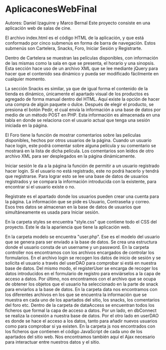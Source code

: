 # AplicaconesWebFinal

Autores: Daniel Izaguirre  y Marco Bernal
Este proyecto consiste en una aplicación web de salas de cine. 

El archivo index.html es el código HTML de la aplicación, y que está conformado por cinco submenús en forma de barra de navegación. Estos submenús son Cartelera, Snacks, Foro, Iniciar Sesión y Registrarte.

Dentro de Cartelera se muestran las películas disponibles, con información de las mismas como la sala en que se presenta, el horario y una sinopsis. 
Esta sección hace uso de un archivo XML que se lee mediante jQuery para hacer que el contenido sea dinámico y pueda ser modificado fácilmente en cualquier momento. 

La sección Snacks es similar, ya que de igual forma el contenido de la tienda es dinámico, únicamente el apartado visual de los productos es agregado de forma manual dentro del HTML.
Aquí existe la opción de hacer una compra de algún paquete o dulce. Después de elegir el producto, se presiona el botón Pedir, el cual envía la información a una base de datos por medio de un método POST en PHP. Esta información es almacenada en una tabla en donde se relaciona con el usuario actual que tenga una sesión iniciada en la página.

El Foro tiene la función de mostrar comentarios sobre las películas disponibles, hechos por otros usuarios de la página. Cuando un usuario hace login, este podrá comentar sobre alguna película y su comentario se mostrará en la lista de dicha película.
Los comentarios son leídos de otro archivo XML para ser desplegados en la página dinámicamente.

Iniciar sesión le da a la página la función de permitir a un usuario registrado hacer login. Si el usuario no está registrado, este no podrá hacerlo y tendrá que registrarse. Para lograr esto se lee una base de datos de usuarios registrados y se compara la información introducida con la existente, para encontrar si el usuario existe o no.

Regístrate es el apartado donde los usuarios pueden crear una cuenta para la página. La información que se pide es Usuario, Contraseña y correo. Esos tres datos se almacenan en la base de datos de usuarios que simultáneamente es usada para Iniciar sesión.

En la carpeta styles se encuentra "style.css" que contiene todo el CSS del proyecto. Este le da la apariencia que tiene la aplicación web.

En la carpeta modelo se encuentra "user.php". Ese es el modelo del usuario que se genera para ser enviado a la base de datos. Se crea una estructura donde el usuario consta de un username y un password.
En la carpeta controller nos encontramos con los archivos encargados de controlar los formularios.
En el archivo login se recogen los datos de inicio de sesión y se solicita el usuario a través del userDAO para comprobar si está en nuestra base de datos. 
Del mismo modo, el registerUser se encarga de recoger los datos introducidos en el formulario de registro para enviárselos a la capa de acceso a datos. 
Por último, nos encontramos con el archivo que se ocupa de obtener los objetos que el usuario ha seleccionado en la parte de snack para enviarlos a la base de datos.
En la carpeta data nos encontramos con los diferentes archivos en los que se encuentra la información que se muestra en cada uno de los apartados del sitio, los snacks, los comentarios del foro etc.
Dentro de la carpeta de dataAccess se encuentran todos los ficheros que formal la capa de acceso a datos. Por un lado, en dbConnect se realiza la conexión a nuestra base de datos. Por el otro lado en userDAO es donde se hace el acceso a los datos, tanto para añadir nuevos usuarios como para comprobar si ya existen.
En la carpeta js nos encontrados con los ficheros que contienen el código JavaScript de cada uno de los apartados del sitio web. Nos encontramos también aquí el Ajax necesario para interactuar entre nuestros datos y el sitio.

